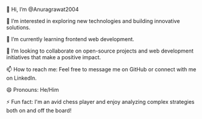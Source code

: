 👋 Hi, I’m @Anuragrawat2004

👀 I’m interested in exploring new technologies and building innovative solutions.

🌱 I’m currently learning frontend web development.

💞️ I’m looking to collaborate on open-source projects and web development initiatives that make a positive impact.

📫 How to reach me: Feel free to message me on GitHub or connect with me on LinkedIn.

😄 Pronouns: He/Him

⚡ Fun fact: I'm an avid chess player and enjoy analyzing complex strategies both on and off the board!
